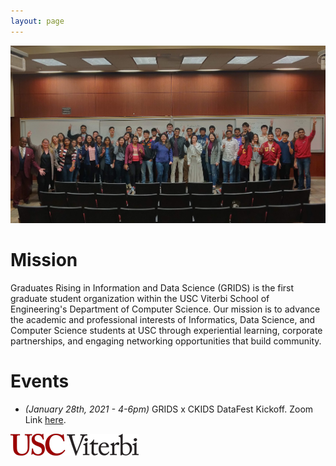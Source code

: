 ```yaml
---
layout: page
---
```


![alt-text](/assets/img/grids_group_photo_new.jpg "GRIDS group photo")

# Mission

Graduates Rising in Information and Data Science (GRIDS) is the first graduate student organization within the USC Viterbi School of Engineering's Department of Computer Science. Our mission is to advance the academic and professional interests of Informatics, Data Science, and Computer Science students at USC through experiential learning, corporate partnerships, and engaging networking opportunities that build community.

# Events

- *(January 28th, 2021 - 4-6pm)* GRIDS x CKIDS DataFest Kickoff. Zoom Link [here](https://usc.zoom.us/j/94308713663).

![alt-text](/assets/img/USC_Viterbi_logo.png "USC Viterbi")
